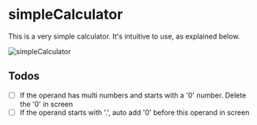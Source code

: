 # simpleCalculator

This is a very simple calculator. It's intuitive to use, as explained below.

![simpleCalculator](https://easyimage.netmark.top/i/2024/03/24/224346.gif
)

## Todos
- [ ] If the operand has multi numbers and starts with a '0' number. Delete the '0' in screen 
- [ ] If the operand starts with '.', auto add '0' before this operand in screen 
